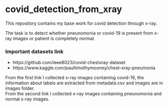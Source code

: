 # covid_detection_from_xray
This repository contains my base work for covid detection through x-ray.

The task is to detect whether pneunomonia or covid-19 is present from x-ray images or patient is completely normal.
### Important datasets link
<ul>
  <li> https://github.com/ieee8023/covid-chestxray-dataset </li>
  <li> https://www.kaggle.com/paultimothymooney/chest-xray-pneumonia </li>
</ul>

From the first link I collected x-ray images containing covid-19, the information about labels are extracted from metadata.csv and images are in images folder.<br>
From the second link I collected x-ray images containing pneunomonia and normal x-ray images.
